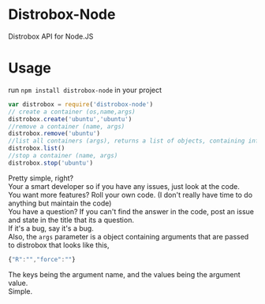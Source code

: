 # Distrobox-Node
Distrobox API for Node.JS 
# Usage
run `npm install distrobox-node` in your project
```js
var distrobox = require('distrobox-node')
// create a container (os,name,args)
distrobox.create('ubuntu','ubuntu')
//remove a container (name, args)
distrobox.remove('ubuntu')
//list all containers (args), returns a list of objects, containing information about each container
distrobox.list()
//stop a container (name, args)
distrobox.stop('ubuntu')    
```
Pretty simple, right?\
Your a smart developer so if you have any issues, just look at the code.\
You want more features? Roll your own code. (I don't really have time to do anything but maintain the code)\
You have a question?  If you can't find the answer in the code, post an issue and state in the title that its a question.   
If it's a bug, say it's a bug.  
Also, the `args` parameter is a object containing arguments that are passed to distrobox that looks like this, 
```js
{"R":"","force":""}
```
The keys being the argument name, and the values being the argument value.\
Simple.
